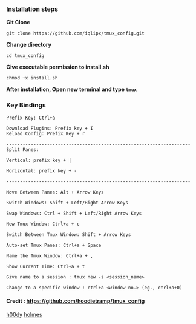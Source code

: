 ### Installation steps


**Git Clone**

```
git clone https://github.com/iqlipx/tmux_config.git
```
**Change directory**

```
cd tmux_config
```

**Give executable permission to install.sh**

```
chmod +x install.sh
```

**After installation, Open new terminal and type `tmux`**


### Key Bindings

```
Prefix Key: Ctrl+a

Download Plugins: Prefix key + I
Reload Config: Prefix Key + r

--------------------------------------------------------------------
Split Panes:

Vertical: prefix key + |

Horizontal: prefix key + -

--------------------------------------------------------------------

Move Between Panes: Alt + Arrow Keys

Switch Windows: Shift + Left/Right Arrow Keys

Swap Windows: Ctrl + Shift + Left/Right Arrow Keys

New Tmux Window: Ctrl+a + c

Switch Between Tmux Window: Shift + Arrow Keys

Auto-set Tmux Panes: Ctrl+a + Space

Name the Tmux Window: Ctrl+a + ,

Show Current Time: Ctrl+a + t

Give name to a session : tmux new -s <session_name>

Change to a specific window : ctrl+a <window no.> (eg., ctrl+a+0)
```

#### Credit : https://github.com/hoodietramp/tmux_config
[h00dy](https://github.com/hoodietramp) [holmes](https://github.com/holmes-py)
